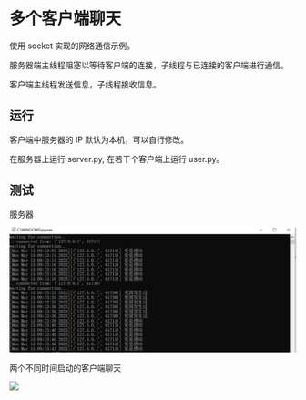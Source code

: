# 多个客户端聊天

使用 socket 实现的网络通信示例。

服务器端主线程阻塞以等待客户端的连接，子线程与已连接的客户端进行通信。

客户端主线程发送信息，子线程接收信息。

## 运行

客户端中服务器的 IP 默认为本机，可以自行修改。

在服务器上运行 server.py, 在若干个客户端上运行 user.py。

## 测试

服务器

![](server.png)

两个不同时间启动的客户端聊天

![](user.png)
